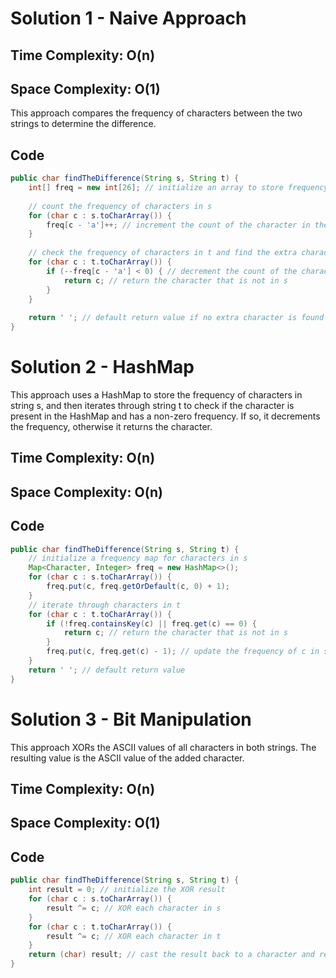 # Solution 1 - Naive Approach


## Time Complexity: O(n)
## Space Complexity: O(1)

This approach compares the frequency of characters between the two strings to determine the difference.

## Code

```java
public char findTheDifference(String s, String t) {
    int[] freq = new int[26]; // initialize an array to store frequency of characters
    
    // count the frequency of characters in s
    for (char c : s.toCharArray()) {
        freq[c - 'a']++; // increment the count of the character in the frequency array
    }
    
    // check the frequency of characters in t and find the extra character
    for (char c : t.toCharArray()) {
        if (--freq[c - 'a'] < 0) { // decrement the count of the character in the frequency array
            return c; // return the character that is not in s
        }
    }
    
    return ' '; // default return value if no extra character is found
}
```

# Solution 2 - HashMap

This approach uses a HashMap to store the frequency of characters in string s, and then iterates through string t to check if the character is present in the HashMap and has a non-zero frequency. If so, it decrements the frequency, otherwise it returns the character.

## Time Complexity: O(n)
## Space Complexity: O(n)

## Code

```java
public char findTheDifference(String s, String t) {
    // initialize a frequency map for characters in s
    Map<Character, Integer> freq = new HashMap<>();
    for (char c : s.toCharArray()) {
        freq.put(c, freq.getOrDefault(c, 0) + 1);
    }
    // iterate through characters in t
    for (char c : t.toCharArray()) {
        if (!freq.containsKey(c) || freq.get(c) == 0) {
            return c; // return the character that is not in s
        }
        freq.put(c, freq.get(c) - 1); // update the frequency of c in s
    }
    return ' '; // default return value
}
```

# Solution 3 - Bit Manipulation

This approach XORs the ASCII values of all characters in both strings. The resulting value is the ASCII value of the added character.

## Time Complexity: O(n)
## Space Complexity: O(1)

## Code

```java
public char findTheDifference(String s, String t) {
    int result = 0; // initialize the XOR result
    for (char c : s.toCharArray()) {
        result ^= c; // XOR each character in s
    }
    for (char c : t.toCharArray()) {
        result ^= c; // XOR each character in t
    }
    return (char) result; // cast the result back to a character and return it
}

```